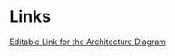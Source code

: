 # Links

  [Editable Link for the Architecture Diagram](https://drive.google.com/file/d/1pKMmV6AcwoTQg7yE7C60ksFwAtGP6ciP/view)


